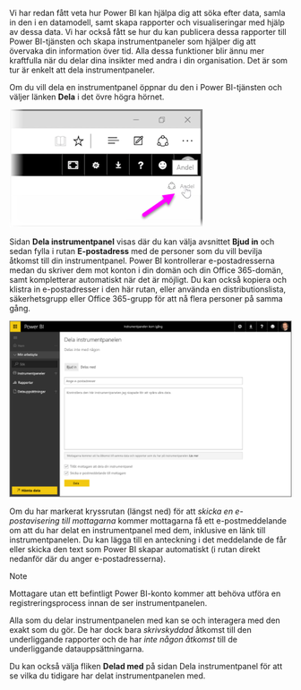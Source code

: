 Vi har redan fått veta hur Power BI kan hjälpa dig att söka efter data, samla in den i en datamodell, samt skapa rapporter och visualiseringar med hjälp av dessa data. Vi har också fått se hur du kan publicera dessa rapporter till Power BI-tjänsten och skapa instrumentpaneler som hjälper dig att övervaka din information över tid. Alla dessa funktioner blir ännu mer kraftfulla när du delar dina insikter med andra i din organisation. Det är som tur är enkelt att dela instrumentpaneler.

Om du vill dela en instrumentpanel öppnar du den i Power BI-tjänsten och väljer länken **Dela** i det övre högra hörnet.

![](media/4-4-share-dashboards/4-4_1.png)

Sidan **Dela instrumentpanel** visas där du kan välja avsnittet **Bjud in** och sedan fylla i rutan **E-postadress** med de personer som du vill bevilja åtkomst till din instrumentpanel. Power BI kontrollerar e-postadresserna medan du skriver dem mot konton i din domän och din Office 365-domän, samt kompletterar automatiskt när det är möjligt. Du kan också kopiera och klistra in e-postadresser i den här rutan, eller använda en distributionslista, säkerhetsgrupp eller Office 365-grupp för att nå flera personer på samma gång.

![](media/4-4-share-dashboards/4-4_2.png)

Om du har markerat kryssrutan (längst ned) för att *skicka en e-postavisering till mottagarna* kommer mottagarna få ett e-postmeddelande om att du har delat en instrumentpanel med dem, inklusive en länk till instrumentpanelen. Du kan lägga till en anteckning i det meddelande de får eller skicka den text som Power BI skapar automatiskt (i rutan direkt nedanför där du anger e-postadresserna).

>[!NOTE]
>Mottagare utan ett befintligt Power BI-konto kommer att behöva utföra en registreringsprocess innan de ser instrumentpanelen.
> 
> 

Alla som du delar instrumentpanelen med kan se och interagera med den exakt som du gör. De har dock bara *skrivskyddad* åtkomst till den underliggande rapporter och de har *inte någon åtkomst* till de underliggande datauppsättningarna.

Du kan också välja fliken **Delad med** på sidan Dela instrumentpanel för att se vilka du tidigare har delat instrumentpanelen med.

